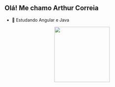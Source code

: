 ## Olá! Me chamo Arthur Correia

- 🌱 Estudando Angular e Java


<div align="center">
  <a href="https://github.com/artucorreia">
  <img height="180em" src="https://github-readme-stats.vercel.app/api/top-langs/?username=artucorreia&layout=compact&langs_count=7&theme=dark"/>
</div>
